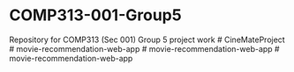 # COMP313-001-Group5
Repository for COMP313 (Sec 001) Group 5 project work
#   C i n e M a t e P r o j e c t  
 #   m o v i e - r e c o m m e n d a t i o n - w e b - a p p  
 #   m o v i e - r e c o m m e n d a t i o n - w e b - a p p  
 #   m o v i e - r e c o m m e n d a t i o n - w e b - a p p  
 